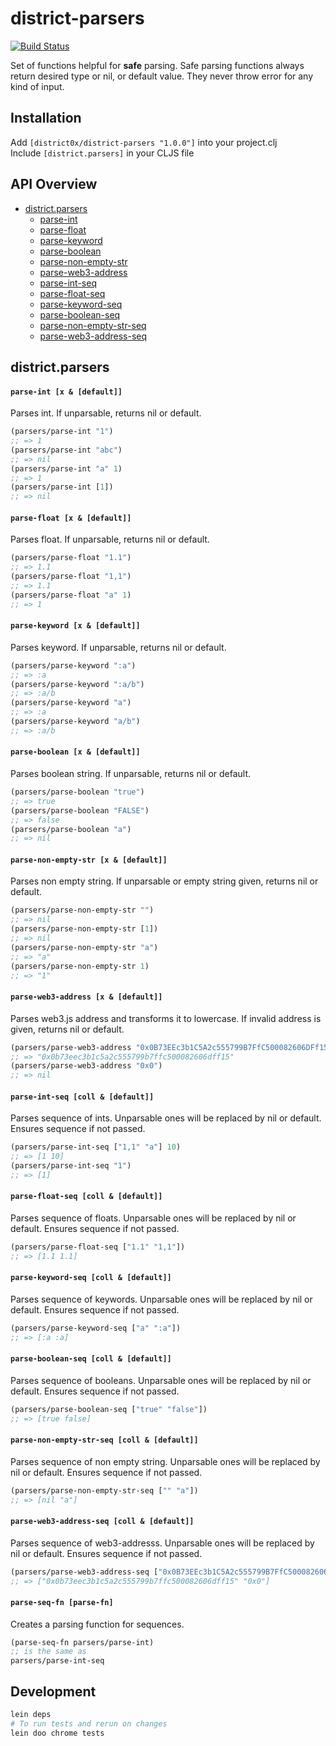 # district-parsers

[![Build Status](https://travis-ci.org/district0x/district-parsers.svg?branch=master)](https://travis-ci.org/district0x/district-parsers)


Set of functions helpful for **safe** parsing. Safe parsing functions always return desired type or nil, or default value.
They never throw error for any kind of input. 


## Installation
Add `[district0x/district-parsers "1.0.0"]` into your project.clj  
Include `[district.parsers]` in your CLJS file  

## API Overview
- [district.parsers](#districtparsers)
  - [parse-int](#parse-int)
  - [parse-float](#parse-float)
  - [parse-keyword](#parse-keyword)
  - [parse-boolean](#parse-boolean)
  - [parse-non-empty-str](#parse-non-empty-str)
  - [parse-web3-address](#parse-web3-address)
  - [parse-int-seq](#parse-int-seq)
  - [parse-float-seq](#parse-float-seq-seq)
  - [parse-keyword-seq](#parse-keyword-seq)
  - [parse-boolean-seq](#parse-boolean-seq)
  - [parse-non-empty-str-seq](#parse-non-empty-str-seq)
  - [parse-web3-address-seq](#parse-web3-address-seq)
  

## district.parsers
#### <a name="parse-int">`parse-int [x & [default]]`
Parses int. If unparsable, returns nil or default. 
```clojure
(parsers/parse-int "1")
;; => 1
(parsers/parse-int "abc")
;; => nil
(parsers/parse-int "a" 1)
;; => 1
(parsers/parse-int [1])
;; => nil
```


#### <a name="parse-float">`parse-float [x & [default]]`
Parses float. If unparsable, returns nil or default. 
```clojure
(parsers/parse-float "1.1")
;; => 1.1
(parsers/parse-float "1,1")
;; => 1.1
(parsers/parse-float "a" 1)
;; => 1
```

#### <a name="parse-keyword">`parse-keyword [x & [default]]`
Parses keyword. If unparsable, returns nil or default.
```clojure
(parsers/parse-keyword ":a")
;; => :a
(parsers/parse-keyword ":a/b")
;; => :a/b
(parsers/parse-keyword "a")
;; => :a
(parsers/parse-keyword "a/b")
;; => :a/b
```


#### <a name="parse-boolean">`parse-boolean [x & [default]]`
Parses boolean string. If unparsable, returns nil or default.
```clojure
(parsers/parse-boolean "true")
;; => true
(parsers/parse-boolean "FALSE")
;; => false
(parsers/parse-boolean "a")
;; => nil
```


#### <a name="parse-non-empty-str">`parse-non-empty-str [x & [default]]`
Parses non empty string. If unparsable or empty string given, returns nil or default.  
```clojure
(parsers/parse-non-empty-str "")
;; => nil
(parsers/parse-non-empty-str [1])
;; => nil
(parsers/parse-non-empty-str "a")
;; => "a"
(parsers/parse-non-empty-str 1)
;; => "1"
```


#### <a name="parse-web3-address">`parse-web3-address [x & [default]]`
Parses web3.js address and transforms it to lowercase. If invalid address is given, returns nil or default.  
```clojure
(parsers/parse-web3-address "0x0B73EEc3b1C5A2c555799B7FfC500082606DFf15")
;; => "0x0b73eec3b1c5a2c555799b7ffc500082606dff15"
(parsers/parse-web3-address "0x0")
;; => nil
```


#### <a name="parse-int-seq">`parse-int-seq [coll & [default]]`
Parses sequence of ints. Unparsable ones will be replaced by nil or default. Ensures sequence if not passed. 
```clojure
(parsers/parse-int-seq ["1,1" "a"] 10)
;; => [1 10]
(parsers/parse-int-seq "1")
;; => [1]
```


#### <a name="parse-float-seq">`parse-float-seq [coll & [default]]`
Parses sequence of floats. Unparsable ones will be replaced by nil or default. Ensures sequence if not passed. 
```clojure
(parsers/parse-float-seq ["1.1" "1,1"])
;; => [1.1 1.1]
```

#### <a name="parse-keyword-seq">`parse-keyword-seq [coll & [default]]`
Parses sequence of keywords. Unparsable ones will be replaced by nil or default. Ensures sequence if not passed. 
```clojure
(parsers/parse-keyword-seq ["a" ":a"])
;; => [:a :a]
```

#### <a name="parse-boolean-seq">`parse-boolean-seq [coll & [default]]`
Parses sequence of booleans. Unparsable ones will be replaced by nil or default. Ensures sequence if not passed. 
```clojure
(parsers/parse-boolean-seq ["true" "false"])
;; => [true false]
```

#### <a name="parse-non-empty-str-seq">`parse-non-empty-str-seq [coll & [default]]`
Parses sequence of non empty string. Unparsable ones will be replaced by nil or default. Ensures sequence if not passed. 
```clojure
(parsers/parse-non-empty-str-seq ["" "a"])
;; => [nil "a"]
```

#### <a name="parse-web3-address-seq">`parse-web3-address-seq [coll & [default]]`
Parses sequence of web3-addresss. Unparsable ones will be replaced by nil or default. Ensures sequence if not passed. 
```clojure
(parsers/parse-web3-address-seq ["0x0B73EEc3b1C5A2c555799B7FfC500082606DFf15" "a"] "0x0")
;; => ["0x0b73eec3b1c5a2c555799b7ffc500082606dff15" "0x0"]
```

#### <a name="parse-seq-fn">`parse-seq-fn [parse-fn]`
Creates a parsing function for sequences.  
```clojure
(parse-seq-fn parsers/parse-int)
;; is the same as 
parsers/parse-int-seq
```

## Development
```bash
lein deps
# To run tests and rerun on changes
lein doo chrome tests
```